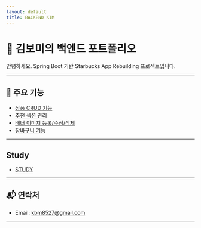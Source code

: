 ```yaml
---
layout: default
title: BACKEND KIM
---
```


# 🌟 김보미의 백엔드 포트폴리오

안녕하세요. Spring Boot 기반 Starbucks App Rebuilding 프로젝트입니다.

---

## 📌 주요 기능

-  [상품 CRUD 기능](product.md)  
-  [추천 섹션 관리](featured-section.md)  
-  [배너 이미지 등록/수정/삭제](banner-image.md)  
-  [장바구니 기능](cart.md)

---

## Study

- [STUDY](./study/)

---
## 📬 연락처

- Email: kbm8527@gmail.com
---


